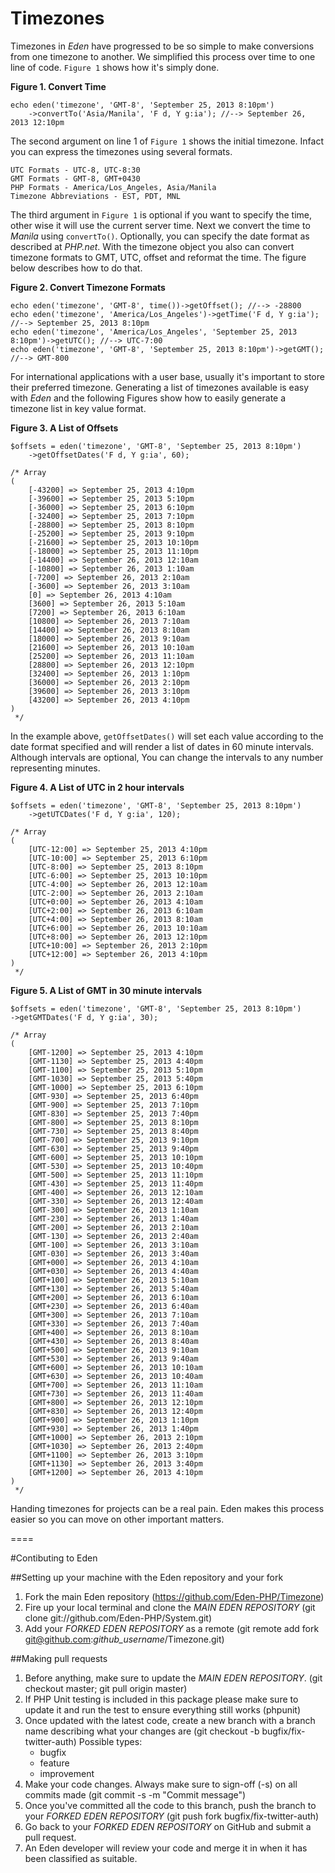# Timezones

Timezones in *Eden* have progressed to be so simple to make conversions from one timezone to another. We simplified this process over time to one line of code. `Figure 1` shows how it's simply done.

**Figure 1. Convert Time**

	echo eden('timezone', 'GMT-8', 'September 25, 2013 8:10pm')
		->convertTo('Asia/Manila', 'F d, Y g:ia'); //--> September 26, 2013 12:10pm

The second argument on line 1 of `Figure 1` shows the initial timezone. Infact you can express the timezones using several formats.

	UTC Formats - UTC-8, UTC-8:30
	GMT Formats - GMT-8, GMT+0430
	PHP Formats - America/Los_Angeles, Asia/Manila
	Timezone Abbreviations - EST, PDT, MNL

The third argument in `Figure 1` is optional if you want to specify the time, other wise it will use the current server time. Next we convert the time to *Manila* using `convertTo()`. Optionally, you can specify the date format as described at *PHP.net*. With the timezone object you also can convert timezone formats to GMT, UTC, offset and reformat the time. The figure below describes how to do that.

**Figure 2. Convert Timezone Formats**

	echo eden('timezone', 'GMT-8', time())->getOffset(); //--> -28800 
	echo eden('timezone', 'America/Los_Angeles')->getTime('F d, Y g:ia'); //--> September 25, 2013 8:10pm
	echo eden('timezone', 'America/Los_Angeles', 'September 25, 2013 8:10pm')->getUTC(); //--> UTC-7:00
	echo eden('timezone', 'GMT-8', 'September 25, 2013 8:10pm')->getGMT(); //--> GMT-800 

For international applications with a user base, usually it's important to store their preferred timezone. Generating a list of timezones available is easy with *Eden* and the following Figures show how to easily generate a timezone list in key value format.

**Figure 3. A List of Offsets**

	$offsets = eden('timezone', 'GMT-8', 'September 25, 2013 8:10pm')
		->getOffsetDates('F d, Y g:ia', 60);
	 
	/* Array
	(
		[-43200] => September 25, 2013 4:10pm
		[-39600] => September 25, 2013 5:10pm
		[-36000] => September 25, 2013 6:10pm
		[-32400] => September 25, 2013 7:10pm
		[-28800] => September 25, 2013 8:10pm
		[-25200] => September 25, 2013 9:10pm
		[-21600] => September 25, 2013 10:10pm
		[-18000] => September 25, 2013 11:10pm
		[-14400] => September 26, 2013 12:10am
		[-10800] => September 26, 2013 1:10am
		[-7200] => September 26, 2013 2:10am
		[-3600] => September 26, 2013 3:10am
		[0] => September 26, 2013 4:10am
		[3600] => September 26, 2013 5:10am
		[7200] => September 26, 2013 6:10am
		[10800] => September 26, 2013 7:10am
		[14400] => September 26, 2013 8:10am
		[18000] => September 26, 2013 9:10am
		[21600] => September 26, 2013 10:10am
		[25200] => September 26, 2013 11:10am
		[28800] => September 26, 2013 12:10pm
		[32400] => September 26, 2013 1:10pm
		[36000] => September 26, 2013 2:10pm
		[39600] => September 26, 2013 3:10pm
		[43200] => September 26, 2013 4:10pm
	)
	 */

In the example above, `getOffsetDates()` will set each value according to the date format specified and will render a list of dates in 60 minute intervals. Although intervals are optional, You can change the intervals to any number representing minutes.

**Figure 4. A List of UTC in 2 hour intervals**

	$offsets = eden('timezone', 'GMT-8', 'September 25, 2013 8:10pm')
		->getUTCDates('F d, Y g:ia', 120);
	 
	/* Array
	(
		[UTC-12:00] => September 25, 2013 4:10pm
		[UTC-10:00] => September 25, 2013 6:10pm
		[UTC-8:00] => September 25, 2013 8:10pm
		[UTC-6:00] => September 25, 2013 10:10pm
		[UTC-4:00] => September 26, 2013 12:10am
		[UTC-2:00] => September 26, 2013 2:10am
		[UTC+0:00] => September 26, 2013 4:10am
		[UTC+2:00] => September 26, 2013 6:10am
		[UTC+4:00] => September 26, 2013 8:10am
		[UTC+6:00] => September 26, 2013 10:10am
		[UTC+8:00] => September 26, 2013 12:10pm
		[UTC+10:00] => September 26, 2013 2:10pm
		[UTC+12:00] => September 26, 2013 4:10pm
	)
	 */

**Figure 5. A List of GMT in 30 minute intervals**

	$offsets = eden('timezone', 'GMT-8', 'September 25, 2013 8:10pm')
	->getGMTDates('F d, Y g:ia', 30);
 
	/* Array
	(
		[GMT-1200] => September 25, 2013 4:10pm
		[GMT-1130] => September 25, 2013 4:40pm
		[GMT-1100] => September 25, 2013 5:10pm
		[GMT-1030] => September 25, 2013 5:40pm
		[GMT-1000] => September 25, 2013 6:10pm
		[GMT-930] => September 25, 2013 6:40pm
		[GMT-900] => September 25, 2013 7:10pm
		[GMT-830] => September 25, 2013 7:40pm
		[GMT-800] => September 25, 2013 8:10pm
		[GMT-730] => September 25, 2013 8:40pm
		[GMT-700] => September 25, 2013 9:10pm
		[GMT-630] => September 25, 2013 9:40pm
		[GMT-600] => September 25, 2013 10:10pm
		[GMT-530] => September 25, 2013 10:40pm
		[GMT-500] => September 25, 2013 11:10pm
		[GMT-430] => September 25, 2013 11:40pm
		[GMT-400] => September 26, 2013 12:10am
		[GMT-330] => September 26, 2013 12:40am
		[GMT-300] => September 26, 2013 1:10am
		[GMT-230] => September 26, 2013 1:40am
		[GMT-200] => September 26, 2013 2:10am
		[GMT-130] => September 26, 2013 2:40am
		[GMT-100] => September 26, 2013 3:10am
		[GMT-030] => September 26, 2013 3:40am
		[GMT+000] => September 26, 2013 4:10am
		[GMT+030] => September 26, 2013 4:40am
		[GMT+100] => September 26, 2013 5:10am
		[GMT+130] => September 26, 2013 5:40am
		[GMT+200] => September 26, 2013 6:10am
		[GMT+230] => September 26, 2013 6:40am
		[GMT+300] => September 26, 2013 7:10am
		[GMT+330] => September 26, 2013 7:40am
		[GMT+400] => September 26, 2013 8:10am
		[GMT+430] => September 26, 2013 8:40am
		[GMT+500] => September 26, 2013 9:10am
		[GMT+530] => September 26, 2013 9:40am
		[GMT+600] => September 26, 2013 10:10am
		[GMT+630] => September 26, 2013 10:40am
		[GMT+700] => September 26, 2013 11:10am
		[GMT+730] => September 26, 2013 11:40am
		[GMT+800] => September 26, 2013 12:10pm
		[GMT+830] => September 26, 2013 12:40pm
		[GMT+900] => September 26, 2013 1:10pm
		[GMT+930] => September 26, 2013 1:40pm
		[GMT+1000] => September 26, 2013 2:10pm
		[GMT+1030] => September 26, 2013 2:40pm
		[GMT+1100] => September 26, 2013 3:10pm
		[GMT+1130] => September 26, 2013 3:40pm
		[GMT+1200] => September 26, 2013 4:10pm
	)
	 */

Handing timezones for projects can be a real pain. Eden makes this process easier so you can move on other important matters.

====

#Contibuting to Eden

##Setting up your machine with the Eden repository and your fork

1. Fork the main Eden repository (https://github.com/Eden-PHP/Timezone)
2. Fire up your local terminal and clone the *MAIN EDEN REPOSITORY* (git clone git://github.com/Eden-PHP/System.git)
3. Add your *FORKED EDEN REPOSITORY* as a remote (git remote add fork git@github.com:*github_username*/Timezone.git)

##Making pull requests

1. Before anything, make sure to update the *MAIN EDEN REPOSITORY*. (git checkout master; git pull origin master)
2. If PHP Unit testing is included in this package please make sure to update it and run the test to ensure everything still works (phpunit)
3. Once updated with the latest code, create a new branch with a branch name describing what your changes are (git checkout -b bugfix/fix-twitter-auth)
    Possible types:
    - bugfix
    - feature
    - improvement
4. Make your code changes. Always make sure to sign-off (-s) on all commits made (git commit -s -m "Commit message")
5. Once you've committed all the code to this branch, push the branch to your *FORKED EDEN REPOSITORY* (git push fork bugfix/fix-twitter-auth)
6. Go back to your *FORKED EDEN REPOSITORY* on GitHub and submit a pull request.
7. An Eden developer will review your code and merge it in when it has been classified as suitable.